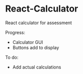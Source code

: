 # React-Calculator
React calculator for assessment

Progress:
- Calculator GUI
- Buttons add to display

To do:
- Add actual calculations

